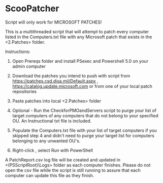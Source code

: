 # ScooPatcher
Script will only work for MICROSOFT PATCHES!   

This is a multithreaded script that will attempt to patch every computer listed in the Computers.txt file with any Microsoft patch that exists in the <2.Patches> folder.

Instructions:

1. Open Prereqs folder and install PSexec and Powershell 5.0 on your admin computer

2. Download the patches you intend to push with script from https://patches.csd.disa.mil/Default.aspx , https://catalog.update.microsoft.com or from one of your local patch repositories

3. Paste patches into local <2.Patches> folder

4. Optional - Run the CheckforPMOandServers script to purge your list of target computers of any computers that do not belong to your specified OU. An Instructional txt file is included.

5. Populate the Computers.txt file with your list of target computers if you skipped step 4 and didn't need to purge your target list for computers belonging to any unwanted OU's.

6. Right-click <SCOO-Patcher> , select Run with PowerShell



A PatchReport.csv log file will be created and updated in <$($PSScriptRoot)\Logs> folder as each computer finishes. Please do not open the csv file while the script is still running to assure that each computer can update this file as they finish.
